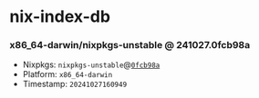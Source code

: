 # nix-index-db
### x86_64-darwin/nixpkgs-unstable @ 241027.0fcb98a
- Nixpkgs: `nixpkgs-unstable`@[`0fcb98a`](https://github.com/NixOS/nixpkgs/commit/0fcb98acb6633445764dafe180e6833eb0f95208)
- Platform: `x86_64-darwin`
- Timestamp: `20241027160949`
